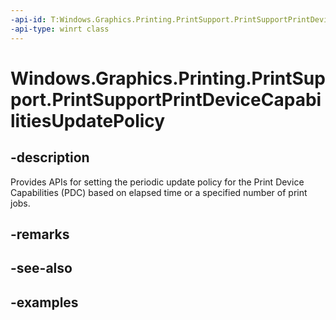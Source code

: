 ```yaml
---
-api-id: T:Windows.Graphics.Printing.PrintSupport.PrintSupportPrintDeviceCapabilitiesUpdatePolicy
-api-type: winrt class
---
```


# Windows.Graphics.Printing.PrintSupport.PrintSupportPrintDeviceCapabilitiesUpdatePolicy

<!--
public sealed class PrintSupportPrintDeviceCapabilitiesUpdatePolicy
-->


## -description

Provides APIs for setting the periodic update policy for the Print Device Capabilities (PDC) based on elapsed time or a specified number of print jobs.

## -remarks

## -see-also

## -examples


